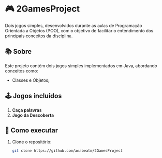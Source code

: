 # 🎮 2GamesProject

Dois jogos simples, desenvolvidos durante as aulas de Programação Orientada a Objetos (POO), com o objetivo de facilitar o entendimento dos principais conceitos da disciplina.

## 📚 Sobre

Este projeto contém dois jogos simples implementados em Java, abordando conceitos como:
- Classes e Objetos;

## 🕹️ Jogos incluídos
1. **Caça palavras**
2. **Jogo da Descoberta**

## 🚀 Como executar

1. Clone o repositório:
   ```bash
   git clone https://github.com/anabeatm/2GamesProject
